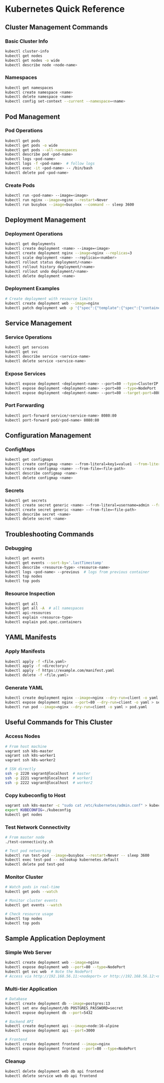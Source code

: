 # Kubernetes Quick Reference

## Cluster Management Commands

### Basic Cluster Info
```bash
kubectl cluster-info
kubectl get nodes
kubectl get nodes -o wide
kubectl describe node <node-name>
```

### Namespaces
```bash
kubectl get namespaces
kubectl create namespace <name>
kubectl delete namespace <name>
kubectl config set-context --current --namespace=<name>
```

## Pod Management

### Pod Operations
```bash
kubectl get pods
kubectl get pods -o wide
kubectl get pods --all-namespaces
kubectl describe pod <pod-name>
kubectl logs <pod-name>
kubectl logs -f <pod-name>  # follow logs
kubectl exec -it <pod-name> -- /bin/bash
kubectl delete pod <pod-name>
```

### Create Pods
```bash
kubectl run <pod-name> --image=<image>
kubectl run nginx --image=nginx --restart=Never
kubectl run busybox --image=busybox --command -- sleep 3600
```

## Deployment Management

### Deployment Operations
```bash
kubectl get deployments
kubectl create deployment <name> --image=<image>
kubectl create deployment nginx --image=nginx --replicas=3
kubectl scale deployment <name> --replicas=<number>
kubectl rollout status deployment/<name>
kubectl rollout history deployment/<name>
kubectl rollout undo deployment/<name>
kubectl delete deployment <name>
```

### Deployment Examples
```bash
# Create deployment with resource limits
kubectl create deployment web --image=nginx
kubectl patch deployment web -p '{"spec":{"template":{"spec":{"containers":[{"name":"nginx","resources":{"requests":{"memory":"64Mi","cpu":"100m"},"limits":{"memory":"128Mi","cpu":"200m"}}}]}}}}'
```

## Service Management

### Service Operations
```bash
kubectl get services
kubectl get svc
kubectl describe service <service-name>
kubectl delete service <service-name>
```

### Expose Services
```bash
kubectl expose deployment <deployment-name> --port=80 --type=ClusterIP
kubectl expose deployment <deployment-name> --port=80 --type=NodePort
kubectl expose deployment <deployment-name> --port=80 --target-port=8080 --type=LoadBalancer
```

### Port Forwarding
```bash
kubectl port-forward service/<service-name> 8080:80
kubectl port-forward pod/<pod-name> 8080:80
```

## Configuration Management

### ConfigMaps
```bash
kubectl get configmaps
kubectl create configmap <name> --from-literal=key1=value1 --from-literal=key2=value2
kubectl create configmap <name> --from-file=<file-path>
kubectl describe configmap <name>
kubectl delete configmap <name>
```

### Secrets
```bash
kubectl get secrets
kubectl create secret generic <name> --from-literal=username=admin --from-literal=password=secret
kubectl create secret generic <name> --from-file=<file-path>
kubectl describe secret <name>
kubectl delete secret <name>
```

## Troubleshooting Commands

### Debugging
```bash
kubectl get events
kubectl get events --sort-by='.lastTimestamp'
kubectl describe <resource-type> <resource-name>
kubectl logs <pod-name> --previous  # logs from previous container
kubectl top nodes
kubectl top pods
```

### Resource Inspection
```bash
kubectl get all
kubectl get all -A  # all namespaces
kubectl api-resources
kubectl explain <resource-type>
kubectl explain pod.spec.containers
```

## YAML Manifests

### Apply Manifests
```bash
kubectl apply -f <file.yaml>
kubectl apply -f <directory>/
kubectl apply -f https://example.com/manifest.yaml
kubectl delete -f <file.yaml>
```

### Generate YAML
```bash
kubectl create deployment nginx --image=nginx --dry-run=client -o yaml > deployment.yaml
kubectl expose deployment nginx --port=80 --dry-run=client -o yaml > service.yaml
kubectl run pod --image=nginx --dry-run=client -o yaml > pod.yaml
```

## Useful Commands for This Cluster

### Access Nodes
```bash
# From host machine
vagrant ssh k8s-master
vagrant ssh k8s-worker1
vagrant ssh k8s-worker2

# SSH directly
ssh -p 2220 vagrant@localhost  # master
ssh -p 2221 vagrant@localhost  # worker1
ssh -p 2222 vagrant@localhost  # worker2
```

### Copy kubeconfig to Host
```bash
vagrant ssh k8s-master -c "sudo cat /etc/kubernetes/admin.conf" > kubeconfig
export KUBECONFIG=./kubeconfig
kubectl get nodes
```

### Test Network Connectivity
```bash
# From master node
./test-connectivity.sh

# Test pod networking
kubectl run test-pod --image=busybox --restart=Never -- sleep 3600
kubectl exec test-pod -- nslookup kubernetes.default
kubectl delete pod test-pod
```

### Monitor Cluster
```bash
# Watch pods in real-time
kubectl get pods --watch

# Monitor cluster events
kubectl get events --watch

# Check resource usage
kubectl top nodes
kubectl top pods
```

## Sample Application Deployment

### Simple Web Server
```bash
kubectl create deployment web --image=nginx
kubectl expose deployment web --port=80 --type=NodePort
kubectl get svc web  # Note the NodePort
# Access via http://192.168.56.11:<nodeport> or http://192.168.56.12:<nodeport>
```

### Multi-tier Application
```bash
# Database
kubectl create deployment db --image=postgres:13
kubectl set env deployment/db POSTGRES_PASSWORD=secret
kubectl expose deployment db --port=5432

# Backend API
kubectl create deployment api --image=node:16-alpine
kubectl expose deployment api --port=3000

# Frontend
kubectl create deployment frontend --image=nginx
kubectl expose deployment frontend --port=80 --type=NodePort
```

### Cleanup
```bash
kubectl delete deployment web db api frontend
kubectl delete service web db api frontend
```
